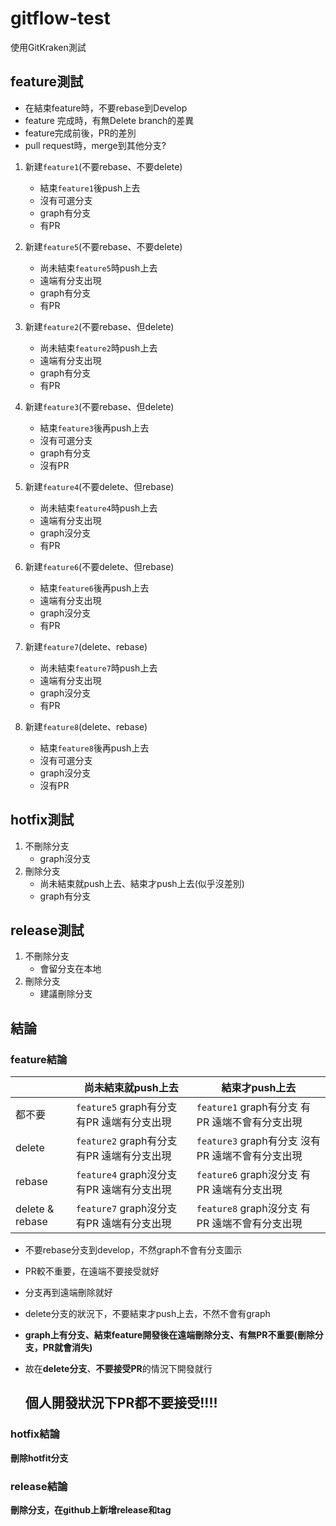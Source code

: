 # gitflow-test

使用GitKraken測試

## feature測試

 - 在結束feature時，不要rebase到Develop
 - feature 完成時，有無Delete branch的差異
 - feature完成前後，PR的差別
 - pull request時，merge到其他分支?

1. 新建`feature1`(不要rebase、不要delete)
    - 結束`feature1`後push上去
    - 沒有可選分支
    - graph有分支
    - 有PR

2. 新建`feature5`(不要rebase、不要delete)
    - 尚未結束`feature5`時push上去
    - 遠端有分支出現
    - graph有分支
    - 有PR 

3. 新建`feature2`(不要rebase、但delete)
    - 尚未結束`feature2`時push上去
    - 遠端有分支出現
    - graph有分支
    - 有PR

4. 新建`feature3`(不要rebase、但delete)
    - 結束`feature3`後再push上去
    - 沒有可選分支
    - graph有分支
    - 沒有PR

5. 新建`feature4`(不要delete、但rebase)
    - 尚未結束`feature4`時push上去
    - 遠端有分支出現
    - graph沒分支
    - 有PR

6. 新建`feature6`(不要delete、但rebase)
    - 結束`feature6`後再push上去
    - 遠端有分支出現
    - graph沒分支
    - 有PR

7. 新建`feature7`(delete、rebase)
    - 尚未結束`feature7`時push上去
    - 遠端有分支出現
    - graph沒分支
    - 有PR

8. 新建`feature8`(delete、rebase)
    - 結束`feature8`後再push上去
    - 沒有可選分支
    - graph沒分支
    - 沒有PR

## hotfix測試

1. 不刪除分支
    - graph沒分支
2. 刪除分支
    - 尚未結束就push上去、結束才push上去(似乎沒差別)
    - graph有分支

## release測試

1. 不刪除分支
    - 會留分支在本地
2. 刪除分支
    - 建議刪除分支


## 結論

### feature結論

|  |  尚未結束就push上去   | 結束才push上去  | 
|  ----  | ----  | ----  |
|  都不要  | `feature5` graph有分支 有PR 遠端有分支出現 | `feature1` graph有分支 有PR 遠端不會有分支出現|
| delete  | `feature2` graph有分支 有PR 遠端有分支出現| `feature3` graph有分支 沒有PR 遠端不會有分支出現|
| rebase  | `feature4` graph沒分支 有PR 遠端有分支出現 | `feature6` graph沒分支 有PR 遠端有分支出現 |
| delete & rebase  | `feature7` graph沒分支 有PR 遠端有分支出現 | `feature8` graph沒分支 有PR 遠端不會有分支出現 |

 - 不要rebase分支到develop，不然graph不會有分支圖示
 - PR較不重要，在遠端不要接受就好
 - 分支再到遠端刪除就好
 - delete分支的狀況下，不要結束才push上去，不然不會有graph
 - **graph上有分支、結束feature開發後在遠端刪除分支、有無PR不重要(刪除分支，PR就會消失)**
 - 故在**delete分支**、**不要接受PR**的情況下開發就行

    ## 個人開發狀況下PR都不要接受!!!!

### hotfix結論

**刪除hotfit分支**

### release結論

**刪除分支，在github上新增release和tag**